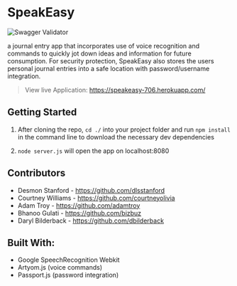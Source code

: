 # SpeakEasy

![Swagger Validator](https://img.shields.io/swagger/valid/2.0/https/raw.githubusercontent.com/OAI/OpenAPI-Specification/master/examples/v2.0/json/petstore-expanded.json.svg)

 a journal entry app that incorporates use of voice recognition and commands to quickly jot down ideas and information for future consumption. For security protection, SpeakEasy also stores the users personal journal entries into a safe location with password/username integration. 

> View live Application: https://speakeasy-706.herokuapp.com/ 

## Getting Started 

1.  After cloning the repo, `cd ./` into your project folder and run `npm install` in the command line to download the necessary dev dependencies

2.  `node server.js` will open the app on localhost:8080
   
## Contributors
- Desmon Stanford - https://github.com/dlsstanford
- Courtney Williams - https://github.com/courtneyolivia
- Adam Troy - https://github.com/adamtroy
- Bhanoo Gulati - https://github.com/bizbuz
- Daryl Bilderback - https://github.com/dbilderback


## Built With:
- Google SpeechRecognition Webkit
-  Artyom.js (voice commands)
-  Passport.js (password integration)


 
